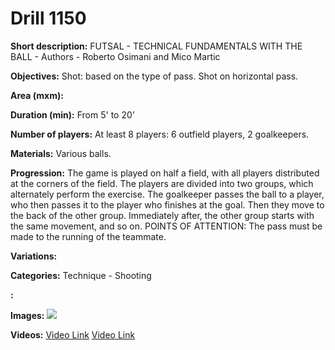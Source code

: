 # Drill 1150

**Short description:**
FUTSAL - TECHNICAL FUNDAMENTALS WITH THE BALL - Authors - Roberto Osimani and Mico Martic

**Objectives:**
Shot: based on the type of pass. Shot on horizontal pass.

**Area (mxm):**


**Duration (min):**
From 5' to 20'

**Number of players:**
At least 8 players: 6 outfield players, 2 goalkeepers.

**Materials:**
Various balls.

**Progression:**
The game is played on half a field, with all players distributed at the corners of the field. The players are divided into two groups, which alternately perform the exercise. The goalkeeper passes the ball to a player, who then passes it to the player who finishes at the goal. Then they move to the back of the other group. Immediately after, the other group starts with the same movement, and so on. POINTS OF ATTENTION: The pass must be made to the running of the teammate.

**Variations:**


**Categories:**
Technique - Shooting

**:**


**Images:**
![](https://www.coachingfutsal.com/\images\e8a0a9b4f93117f219a0821922fc712543cff5e84b7391ec286f2f5f085632c7cbc549216398a4627cfe843f811b73830e734503b07300a23c7c3964e877c49552c1ecb7b02b2.jpg)

**Videos:**
[Video Link](https://www.youtube.com/embed/DGMp2pEav7o)
[Video Link](https://www.youtube.com/embed/QouKR2P8D-Y)

